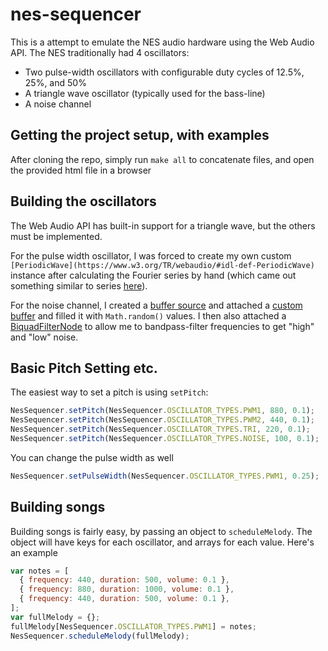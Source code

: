 # nes-sequencer
This is a attempt to emulate the NES audio hardware using the Web Audio API. The NES traditionally had 4 oscillators:
* Two pulse-width oscillators with configurable duty cycles of 12.5%, 25%, and 50%
* A triangle wave oscillator (typically used for the bass-line)
* A noise channel

## Getting the project setup, with examples
After cloning the repo, simply run `make all` to concatenate files, and open the provided html file in a browser

## Building the oscillators
The Web Audio API has built-in support for a triangle wave, but the others must be implemented.

For the pulse width oscillator, I was forced to create my own custom `[PeriodicWave](https://www.w3.org/TR/webaudio/#idl-def-PeriodicWave)`
instance after calculating the Fourier series by hand (which came out something similar to series
[here](https://en.wikipedia.org/wiki/Pulse_wave)).

For the noise channel, I created a [buffer source](https://www.w3.org/TR/webaudio/#widl-BaseAudioContext-createBufferSource-AudioBufferSourceNode)
and attached a [custom buffer](https://www.w3.org/TR/webaudio/#widl-BaseAudioContext-createBuffer-AudioBuffer-unsigned-long-numberOfChannels-unsigned-long-length-float-sampleRate)
and filled it with `Math.random()` values. I then also attached a [BiquadFilterNode](https://www.w3.org/TR/webaudio/#widl-BaseAudioContext-createBiquadFilter-BiquadFilterNode)
to allow me to bandpass-filter frequencies to get "high" and "low" noise.

## Basic Pitch Setting etc.
The easiest way to set a pitch is using `setPitch`:
```javascript
NesSequencer.setPitch(NesSequencer.OSCILLATOR_TYPES.PWM1, 880, 0.1);
NesSequencer.setPitch(NesSequencer.OSCILLATOR_TYPES.PWM2, 440, 0.1);
NesSequencer.setPitch(NesSequencer.OSCILLATOR_TYPES.TRI, 220, 0.1);
NesSequencer.setPitch(NesSequencer.OSCILLATOR_TYPES.NOISE, 100, 0.1);
```

You can change the pulse width as well
```javascript
NesSequencer.setPulseWidth(NesSequencer.OSCILLATOR_TYPES.PWM1, 0.25);
```

## Building songs
Building songs is fairly easy, by passing an object to `scheduleMelody`. The object will have keys for each oscillator,
and arrays for each value. Here's an example
```javascript
var notes = [
  { frequency: 440, duration: 500, volume: 0.1 },
  { frequency: 880, duration: 1000, volume: 0.1 },
  { frequency: 440, duration: 500, volume: 0.1 },
];
var fullMelody = {};
fullMelody[NesSequencer.OSCILLATOR_TYPES.PWM1] = notes;
NesSequencer.scheduleMelody(fullMelody);
```
